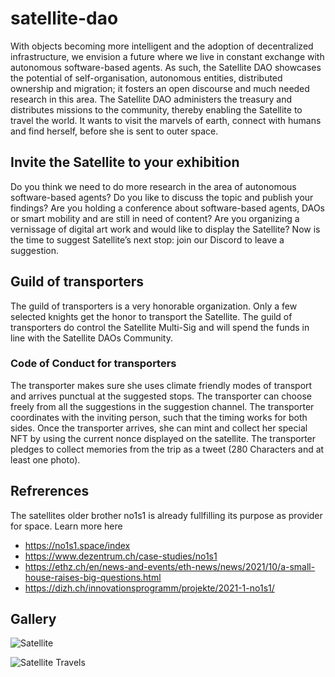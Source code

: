# satellite-dao
With objects becoming more intelligent and the adoption of decentralized infrastructure, we envision a future where we live in constant exchange with autonomous software-based agents. 
As such, the Satellite DAO showcases the potential of self-organisation, autonomous entities, distributed ownership and migration; it fosters an open discourse and much needed research in this area. 
The Satellite DAO administers the treasury and distributes missions to the community, thereby enabling the Satellite to travel the world. It wants to visit the marvels of earth, connect with humans and find herself, before she is sent to outer space. 

## Invite the Satellite to your exhibition
Do you think we need to do more research in the area of autonomous software-based agents? Do you like to discuss the topic and publish your findings?
Are you holding a conference about software-based agents, DAOs or smart mobility and are still in need of content?
Are you organizing a vernissage of digital art work and would like to display the Satellite? 
Now is the time to suggest Satellite’s next stop: join our Discord to leave a suggestion. 

## Guild of transporters
The guild of transporters is a very honorable organization. Only a few selected knights get the honor to transport the Satellite. The guild of transporters do control the Satellite Multi-Sig and will spend the funds in line with the Satellite DAOs Community.

### Code of Conduct for transporters
The transporter makes sure she uses climate friendly modes of transport and arrives punctual at the suggested stops. 
The transporter can choose freely from all the suggestions in the suggestion channel. 
The transporter coordinates with the inviting person, such that the timing works for both sides.
Once the transporter arrives, she can mint and collect her special NFT by using the current nonce displayed on the satellite.
The transporter pledges to collect memories from the trip as a tweet (280 Characters and at least one photo).

## Refrerences
The satellites older brother no1s1 is already fullfilling its purpose as provider for space.
Learn more here
- https://no1s1.space/index
- https://www.dezentrum.ch/case-studies/no1s1
- https://ethz.ch/en/news-and-events/eth-news/news/2021/10/a-small-house-raises-big-questions.html
- https://dizh.ch/innovationsprogramm/projekte/2021-1-no1s1/

## Gallery


![Satellite](https://user-images.githubusercontent.com/8779710/140314310-4bb304e3-1a85-4b47-8c5f-3816a8d09c92.jpg)

![Satellite Travels](https://user-images.githubusercontent.com/8779710/140314498-b1c41717-b146-41d3-b13d-5cc685ad8469.JPG)



